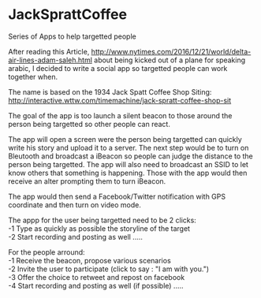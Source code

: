 # JackSprattCoffee
Series of Apps to help targetted people

After reading this Article, http://www.nytimes.com/2016/12/21/world/delta-air-lines-adam-saleh.html about being kicked out of a plane for speaking arabic, I decided to write a social app so targetted people can work together when.

The name is based on the 1934 Jack Spatt Coffee Shop Siting: http://interactive.wttw.com/timemachine/jack-spratt-coffee-shop-sit

The goal of the app is too launch a silent beacon to those around the person being targetted so other people can react.

The app will open a screen were the person being targetted can quickly write his story and upload it to a server.
The next step would be to turn on Bleutooth and broadcast a iBeacon so people can judge the distance to the person being targetted.
The app will also need to broadcast an SSID to let know others that something is happening. Those with the app would then receive an alter prompting them to turn iBeacon.

The app would then send a Facebook/Twitter notification with GPS coordinate and then turn on video mode.

The appp for the user being targetted need to be 2 clicks:   
-1 Type as quickly as possible the storyline of the target  
-2 Start recording and posting as well .....   

For the people arround:   
-1 Receive the beacon, propose various scenarios   
-2 Invite the user to participate (click to say : "I am with you.")    
-3 Offer the choice to retweet and repost on facebook   
-4 Start recording and posting as well (if possible) .....    
